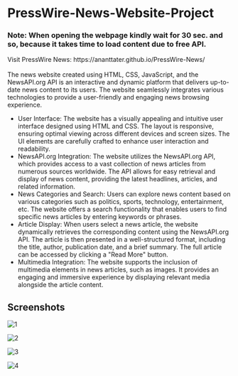 # PressWire-News-Website-Project

<h3> Note: When opening the webpage kindly wait for 30 sec. and so, because it takes time to load content due to free API. </h3> 
Visit PressWire News: https://ananttater.github.io/PressWire-News/

<br>
<br>
The news website created using HTML, CSS, JavaScript, and the NewsAPI.org API is an interactive and dynamic platform that delivers up-to-date news content to its users. The website seamlessly integrates various technologies to provide a user-friendly and engaging news browsing experience.
<ul>

<li>User Interface: The website has a visually appealing and intuitive user interface designed using HTML and CSS. The layout is responsive, ensuring optimal viewing across different devices and screen sizes. The UI elements are carefully crafted to enhance user interaction and readability.</li>

<li>NewsAPI.org Integration: The website utilizes the NewsAPI.org API, which provides access to a vast collection of news articles from numerous sources worldwide. The API allows for easy retrieval and display of news content, providing the latest headlines, articles, and related information.</li>

<li>News Categories and Search: Users can explore news content based on various categories such as politics, sports, technology, entertainment, etc. The website offers a search functionality that enables users to find specific news articles by entering keywords or phrases.</li>

<li>Article Display: When users select a news article, the website dynamically retrieves the corresponding content using the NewsAPI.org API. The article is then presented in a well-structured format, including the title, author, publication date, and a brief summary. The full article can be accessed by clicking a "Read More" button.</li>

<li>Multimedia Integration: The website supports the inclusion of multimedia elements in news articles, such as images. It provides an engaging and immersive experience by displaying relevant media alongside the article content.</li>

</ul>

## Screenshots
![1](https://github.com/ananttater/PressWire-News-Website-Project/assets/77228263/138fe40c-f944-49c3-8eb1-714a685d8077)
<br>

![2](https://github.com/ananttater/PressWire-News-Website-Project/assets/77228263/f3b91bda-b1fa-48c7-b66b-046de519647e)
<br>

![3](https://github.com/ananttater/PressWire-News-Website-Project/assets/77228263/deb3d75b-18c1-42d5-bd4d-8f4c0884d290)
<br>

![4](https://github.com/ananttater/PressWire-News-Website-Project/assets/77228263/de7b316a-4e06-4135-9361-b21734b13ccf)
